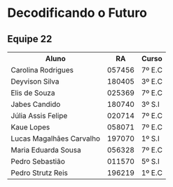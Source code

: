 
# Decodificando o Futuro

## Equipe 22

<table>
  <tr>
    <th>Aluno</th>
    <th>RA</th>
    <th>Curso</th>
  </tr>
  <tr>
    <td>Carolina Rodrigues</td>
    <td>057456</td>
    <td>7º E.C</td>
  </tr>
  <tr>
    <td>Deyvison Silva</td>
    <td>180405</td>
    <td>3º E.C</td>
  </tr>
  <tr>
    <td>Elis de Souza</td>
    <td>025369</td>
    <td>7º E.C</td>
  </tr>
  <tr>
    <td>Jabes Candido</td>
    <td>180740</td>
    <td>3º S.I</td>
  </tr>
  <tr>
    <td>Júlia Assis Felipe</td>
    <td>020714</td>
    <td>7º E.C</td>
  </tr>
  <tr>
    <td>Kaue Lopes</td>
    <td>058071</td>
    <td>7º E.C</td>
  </tr>
  <tr>
    <td>Lucas Magalhães Carvalho</td>
    <td>197070</td>
    <td>1º S.I</td>
  </tr>
  <tr>
    <td>Maria Eduarda Sousa</td>
    <td>056328</td>
    <td>7º E.C</td>
  </tr>
  <tr>
    <td>Pedro Sebastião</td>
    <td>011570</td>
    <td>5º S.I</td>
  </tr>
  <tr>
    <td>Pedro Strutz Reis</td>
    <td>196219</td>
    <td>1º E.C</td>
  </tr>
</table>
